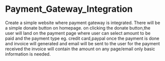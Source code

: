 # Payment_Gateway_Integration

Create a simple website where payment gateway is integrated.
There will be a simple donate button on homepage. on clicking the donate button,the user will land on the payment page where user can select amount to be paid and the payment type eg. credit card,paypal
once the payment is done and invoice will generated and email will be sent to the user for the payment received the invoice will contain the amount
on any page/email only basic information is needed.
